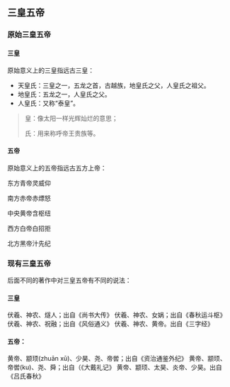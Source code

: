 ## 三皇五帝

### 原始三皇五帝

#### 三皇

原始意义上的三皇指远古三皇：

- 天皇氏：三皇之一，五龙之首，古越族，地皇氏之父，人皇氏之祖父。
- 地皇氏：五龙之一，人皇氏之父。
- 人皇氏：又称“泰皇”。

> 皇：像太阳一样光辉灿烂的意思；
>
> 氏：用来称呼帝王贵族等。

#### 五帝

原始意义上的五帝指远古五方上帝：

东方青帝灵威仰

南方赤帝赤熛怒

中央黄帝含枢纽

西方白帝白招拒

北方黑帝汁先纪

### 现有三皇五帝

后面不同的著作中对三皇五帝有不同的说法：

#### 三皇

伏羲、神农、燧人；出自《尚书大传》
伏羲、神农、女娲；出自《春秋运斗枢》
伏羲、神农、祝融；出自《风俗通义》
伏羲、神农、黄帝。出自《三字经》

#### 五帝：
黄帝、颛顼(zhuān xū)、少昊、尧、帝喾；出自《资治通鉴外纪》
黄帝、颛顼、帝喾(ku)、尧、舜；出自（《大戴礼记》
黄帝、颛顼、太昊、炎帝、少昊。出自《吕氏春秋》

